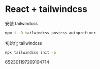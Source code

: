 # React + tailwindcss

安装 tailwindcss

```bash
npm i -D tailwindcss postcss autoprefixer
```

初始化 tailwindcss

```bash
npx tailwindcss init -p
```

652301197209104714
